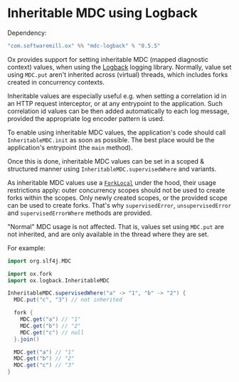 # Inheritable MDC using Logback

Dependency:

```scala
"com.softwaremill.ox" %% "mdc-logback" % "0.5.5"
```

Ox provides support for setting inheritable MDC (mapped diagnostic context) values, when using the [Logback](https://logback.qos.ch)
logging library. Normally, value set using `MDC.put` aren't inherited across (virtual) threads, which includes forks
created in concurrency contexts.

Inheritable values are especially useful e.g. when setting a correlation id in an HTTP request interceptor, or at any
entrypoint to the application. Such correlation id values can be then added automatically to each log message, provided
the appropriate log encoder pattern is used.

To enable using inheritable MDC values, the application's code should call `InheritableMDC.init` as soon as possible.
The best place would be the application's entrypoint (the `main` method).

Once this is done, inheritable MDC values can be set in a scoped & structured manner using `InheritableMDC.supervisedWhere`
and variants.

As inheritable MDC values use a [`ForkLocal`](../structured-concurrency/fork-local.md) under the hood, their usage 
restrictions apply: outer concurrency scopes should not be used to create forks within the scopes. Only newly created
scopes, or the provided scope can be used to create forks. That's why `supervisedError`, `unsupervisedError` and
`supervisedErrorWhere` methods are provided.

"Normal" MDC usage is not affected. That is, values set using `MDC.put` are not inherited, and are only available in 
the thread where they are set.

For example:

```scala
import org.slf4j.MDC

import ox.fork
import ox.logback.InheritableMDC

InheritableMDC.supervisedWhere("a" -> "1", "b" -> "2") {
  MDC.put("c", "3") // not inherited

  fork {
    MDC.get("a") // "1"
    MDC.get("b") // "2"
    MDC.get("c") // null
  }.join()

  MDC.get("a") // "1"
  MDC.get("b") // "2"
  MDC.get("c") // "3"
}
```
